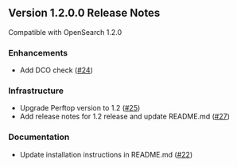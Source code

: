## Version 1.2.0.0 Release Notes

Compatible with OpenSearch 1.2.0

### Enhancements
* Add DCO check ([#24](https://github.com/opensearch-project/perftop/pull/24))

### Infrastructure
* Upgrade Perftop version to 1.2 ([#25](https://github.com/opensearch-project/perftop/pull/25))
* Add release notes for 1.2 release and update README.md  ([#27](https://github.com/opensearch-project/perftop/pull/27))

### Documentation
* Update installation instructions in README.md ([#22](https://github.com/opensearch-project/perftop/pull/22))